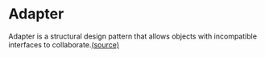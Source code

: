 # Adapter
Adapter is a structural design pattern that allows objects with incompatible interfaces to collaborate.[(source)](https://refactoring.guru/en/design-patterns/adapter)
